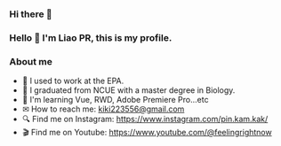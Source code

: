 ### Hi there 👋

### Hello 👋   I'm Liao PR, this is my profile.

### About me
 - 🏢 I used to work at the EPA.
 - 🐜 I graduated from NCUE with a master degree in Biology.
 - 🎨 I'm learning Vue, RWD, Adobe Premiere Pro...etc 
 - ✉ How to reach me: kiki223556@gmail.com
 - 🔍 Find me on Instagram: https://www.instagram.com/pin.kam.kak/
 - 🎬 Find me on Youtube: https://www.youtube.com/@feelingrightnow


<!--
**kiki223556/kiki223556** is a ✨ _special_ ✨ repository because its `README.md` (this file) appears on your GitHub profile.

Here are some ideas to get you started:

- 🔭 I’m currently working on ...
- 🌱 I’m currently learning ...
- 👯 I’m looking to collaborate on ...
- 🤔 I’m looking for help with ...
- 💬 Ask me about ...
- 📫 How to reach me: ...
- 😄 Pronouns: ...
- ⚡ Fun fact: ...
-->
